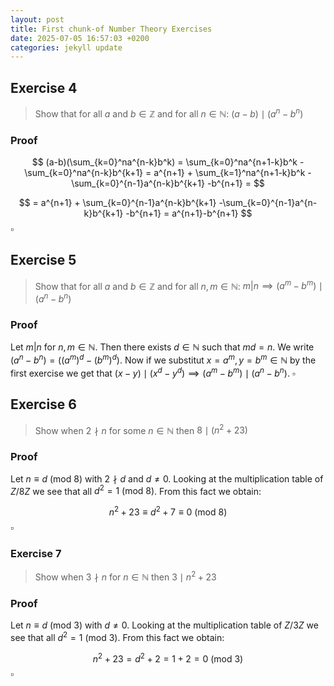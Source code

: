 ```yaml
---
layout: post
title: First chunk-of Number Theory Exercises
date: 2025-07-05 16:57:03 +0200
categories: jekyll update
---
```


## Exercise 4

> Show that for all $a$ and $b \in \mathbb{Z}$ and for all $n \in \mathbb{N}$: $(a-b) \mid (a^n - b^n)$ 

### Proof

$$
(a-b)(\sum_{k=0}^na^{n-k}b^k) = \sum_{k=0}^na^{n+1-k}b^k -\sum_{k=0}^na^{n-k}b^{k+1} = a^{n+1} + \sum_{k=1}^na^{n+1-k}b^k -\sum_{k=0}^{n-1}a^{n-k}b^{k+1} -b^{n+1} = 
$$

$$ = a^{n+1} + \sum_{k=0}^{n-1}a^{n-k}b^{k+1} -\sum_{k=0}^{n-1}a^{n-k}b^{k+1} -b^{n+1} = a^{n+1}-b^{n+1}
$$
$\square$ 

## Exercise 5

> Show that for all $a$ and $b \in \mathbb{Z}$ and for all $n,m \in \mathbb{N}$: $m|n \implies (a^m-b^m) \mid (a^n - b^n)$ 

### Proof
Let $m|n$ for $n,m \in \mathbb{N}$. Then there exists $d \in \mathbb{N}$ such that $md = n$. We write $(a^n - b^n) = ((a^m)^d - (b^m)^d)$. Now if we substitut $x = a^m, y= b^m \in \mathbb{N}$ by the first exercise we get that $(x-y) \mid (x^d - y^d) \implies (a^m-b^m) \mid (a^n - b^n)$. $\square$ 

## Exercise 6

>Show when $2 \nmid n$ for some $n \in \mathbb{N}$ then $8 \mid (n^2 +23)$ 

### Proof
Let $n \equiv d\ (\text{mod}\ 8)$ with $2 \nmid d$ and $d \neq 0$. Looking at the multiplication table of $Z/8Z$ we see that all $d^2 = 1\ (\text{mod}\ 8)$. From this fact we obtain: 

$$
n^2 + 23 \equiv d^2 + 7 \equiv 0\ (\text{mod}\ 8)
$$
$\square$ 

### Exercise 7

> Show when $3 \nmid n$ for $n \in \mathbb{N}$ then $3 \mid n^2 + 23$

### Proof 
Let $n \equiv d\ (\text{mod}\ 3)$ with $d \neq 0$. Looking at the multiplication table of $Z/3Z$ we see that all $d^2 = 1\ (\text{mod}\ 3)$. From this fact we obtain: 

$$
n^2 + 23 = d^2 + 2 = 1 + 2 = 0\ (\text{mod}\ 3)
$$
$\square$ 




